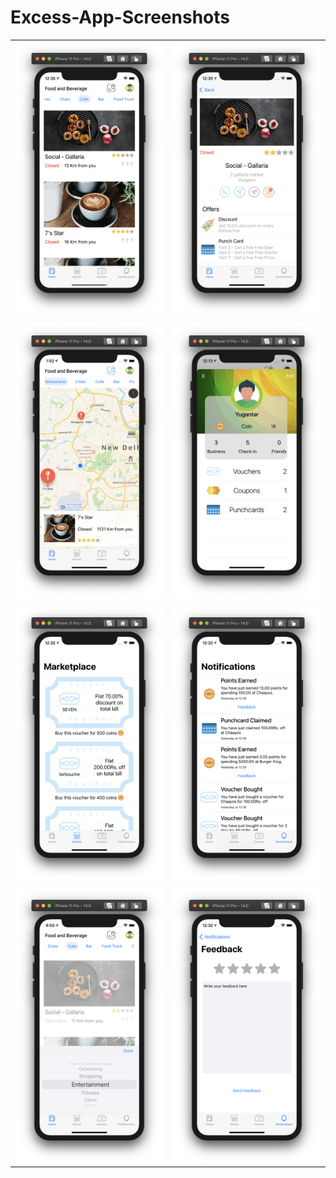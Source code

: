 # Excess-App-Screenshots

|||
-|-
![Home](/ReadmeShots/Home.png) | ![Busness](/ReadmeShots/Business.png)
|||
![Maps](/ReadmeShots/Map.png) | ![Profile](/ReadmeShots/Profile.png)
|||
![Market](/ReadmeShots/Marketplace.png) | ![Notifications](/ReadmeShots/Notifications.png)
|||
![HomeCat](/ReadmeShots/HomeCategory.png) | ![Feedback](/ReadmeShots/Feedback.png)
